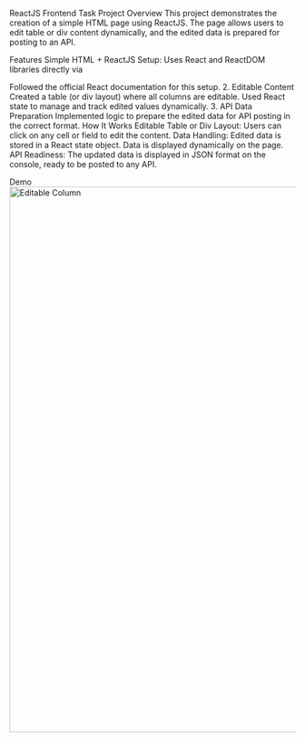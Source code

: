 ReactJS Frontend Task
Project Overview
This project demonstrates the creation of a simple HTML page using ReactJS. The page allows users to edit table or div content dynamically, and the edited data is prepared for posting to an API.

Features
Simple HTML + ReactJS Setup:
Uses React and ReactDOM libraries directly via <script> tags from a CDN.
Editable Fields:
All columns in the table (or div structure) are editable.
Data Handling:
On editing, the updated data is prepared and ready to post to an API for database storage.
No Backend Required:
This project focuses solely on the frontend functionality.
Technologies Used
ReactJS (via CDN)
HTML5
JavaScript
Getting Started
How to Run the Project
Clone the repository:
bash
git clone https://github.com/OmChauhan16/VyqdaTask3
Open the index.html file in your browser.
Implementation Details
1. ReactJS Integration
Integrated ReactJS directly into an HTML page using CDN links:
html
<script src="https://unpkg.com/react@18/umd/react.development.js" crossorigin></script>
<script src="https://unpkg.com/react-dom@18/umd/react-dom.development.js" crossorigin></script>
Followed the official React documentation for this setup.
2. Editable Content
Created a table (or div layout) where all columns are editable.
Used React state to manage and track edited values dynamically.
3. API Data Preparation
Implemented logic to prepare the edited data for API posting in the correct format.
How It Works
Editable Table or Div Layout:
Users can click on any cell or field to edit the content.
Data Handling:
Edited data is stored in a React state object.
Data is displayed dynamically on the page.
API Readiness:
The updated data is displayed in JSON format on the console, ready to be posted to any API.

Demo
<img width="960" alt="Editable Column" src="https://github.com/user-attachments/assets/dca3c1e1-8633-4f1f-b7bb-02e07078cb1c" />
